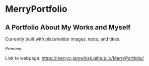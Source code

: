 # MerryPortfolio

## A Portfolio About My Works and Myself
Currently built with placeholder images, texts, and titles. 

Preview


Link to webpage: https://merryc-jamwhisk.github.io/MerryPortfolio/

